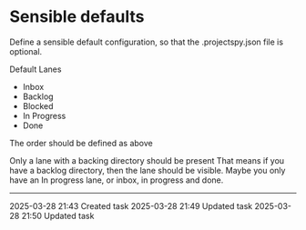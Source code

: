 Sensible defaults
===

Define a sensible default configuration, so that the .projectspy.json file is optional.

Default Lanes

- Inbox
- Backlog
- Blocked
- In Progress
- Done

The order should be defined as above

Only a lane with a backing directory should be present
That means if you have a backlog directory, then the lane should be visible. Maybe you only have an In progress lane, or inbox, in progress and done.

---

2025-03-28 21:43	Created task
2025-03-28 21:49	Updated task
2025-03-28 21:50	Updated task